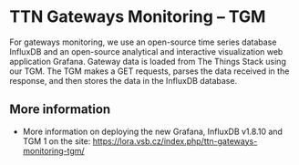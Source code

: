 # TTN Gateways Monitoring – TGM

For gateways monitoring, we use an open-source time series database InfluxDB and an open-source analytical and interactive visualization web application Grafana. Gateway data is loaded from The Things Stack using our TGM. The TGM makes a GET requests, parses the data received in the response, and then stores the data in the InfluxDB database.

## More information

- More information on deploying the new Grafana, InfluxDB v1.8.10 and TGM 1 on the site: https://lora.vsb.cz/index.php/ttn-gateways-monitoring-tgm/
